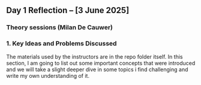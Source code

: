 ## **Day 1 Reflection – [3 June 2025]**

### Theory sessions (Milan De Cauwer)
### **1. Key Ideas and Problems Discussed**
The materials used by the instructors are in the repo folder itself. In this section, I am going to list out some important concepts that were introduced and we will take a slight deeper dive in some topics i find challenging and write my own understanding of it.
